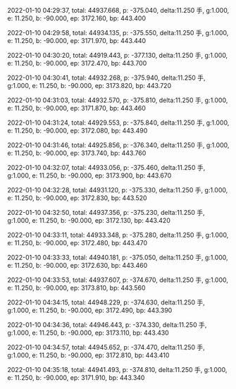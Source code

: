 2022-01-10 04:29:37, total: 44937.668, p: -375.040, delta:11.250 手, g:1.000, e: 11.250, b: -90.000, ep: 3172.160, bp: 443.400

2022-01-10 04:29:58, total: 44934.135, p: -375.550, delta:11.250 手, g:1.000, e: 11.250, b: -90.000, ep: 3171.970, bp: 443.440

2022-01-10 04:30:20, total: 44919.443, p: -377.130, delta:11.250 手, g:1.000, e: 11.250, b: -90.000, ep: 3172.470, bp: 443.700

2022-01-10 04:30:41, total: 44932.268, p: -375.940, delta:11.250 手, g:1.000, e: 11.250, b: -90.000, ep: 3173.820, bp: 443.720

2022-01-10 04:31:03, total: 44932.570, p: -375.810, delta:11.250 手, g:1.000, e: 11.250, b: -90.000, ep: 3171.870, bp: 443.460

2022-01-10 04:31:24, total: 44929.553, p: -375.840, delta:11.250 手, g:1.000, e: 11.250, b: -90.000, ep: 3172.080, bp: 443.490

2022-01-10 04:31:46, total: 44925.856, p: -376.340, delta:11.250 手, g:1.000, e: 11.250, b: -90.000, ep: 3173.740, bp: 443.760

2022-01-10 04:32:07, total: 44933.056, p: -375.460, delta:11.250 手, g:1.000, e: 11.250, b: -90.000, ep: 3173.900, bp: 443.670

2022-01-10 04:32:28, total: 44931.120, p: -375.330, delta:11.250 手, g:1.000, e: 11.250, b: -90.000, ep: 3172.830, bp: 443.520

2022-01-10 04:32:50, total: 44937.356, p: -375.230, delta:11.250 手, g:1.000, e: 11.250, b: -90.000, ep: 3172.130, bp: 443.420

2022-01-10 04:33:11, total: 44933.348, p: -375.280, delta:11.250 手, g:1.000, e: 11.250, b: -90.000, ep: 3172.480, bp: 443.470

2022-01-10 04:33:33, total: 44940.181, p: -375.050, delta:11.250 手, g:1.000, e: 11.250, b: -90.000, ep: 3172.630, bp: 443.460

2022-01-10 04:33:53, total: 44937.607, p: -374.670, delta:11.250 手, g:1.000, e: 11.250, b: -90.000, ep: 3173.810, bp: 443.560

2022-01-10 04:34:15, total: 44948.229, p: -374.630, delta:11.250 手, g:1.000, e: 11.250, b: -90.000, ep: 3172.490, bp: 443.390

2022-01-10 04:34:36, total: 44946.443, p: -374.330, delta:11.250 手, g:1.000, e: 11.250, b: -90.000, ep: 3173.110, bp: 443.430

2022-01-10 04:34:57, total: 44945.652, p: -374.470, delta:11.250 手, g:1.000, e: 11.250, b: -90.000, ep: 3172.810, bp: 443.410

2022-01-10 04:35:18, total: 44941.493, p: -374.810, delta:11.250 手, g:1.000, e: 11.250, b: -90.000, ep: 3171.910, bp: 443.340